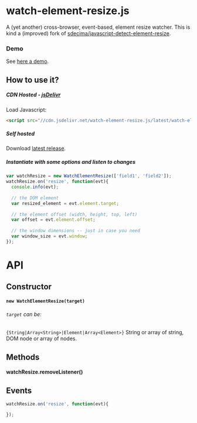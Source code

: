 # watch-element-resize.js
A (yet another) cross-browser, event-based, element resize watcher. This is kind a (improved) fork of [sdecima/javascript-detect-element-resize](https://github.com/sdecima/javascript-detect-element-resize).

### Demo
See [here a demo](http://rawgit.com/jonataswalker/watch-element-resize.js/master/examples/example.html).

## How to use it?

##### CDN Hosted - [jsDelivr](http://www.jsdelivr.com/projects/watch-element-resize.js)
Load Javascript:
```HTML
<script src="//cdn.jsdelivr.net/watch-element-resize.js/latest/watch-element-resize.min.js"></script>
```

##### Self hosted
Download [latest release](https://github.com/jonataswalker/watch-element-resize.js/releases/latest).

##### Instantiate with some options and listen to changes
```javascript
var watchResize = new WatchElementResize(['field1', 'field2']);
watchResize.on('resize', function(evt){
  console.info(evt);
  
  // the DOM element
  var resized_element = evt.element.target;
  
  // the element offset (width, height, top, left) 
  var offset = evt.element.offset;
  
  // the window dimensions -- just in case you need
  var window_size = evt.window;
});
```

# API

## Constructor

#### `new WatchElementResize(target)`

###### `target` can be:
`{String|Array<String>|Element|Array<Element>}` String or array of string, DOM node or array of nodes.

## Methods

#### watchResize.removeListener()

## Events

```javascript
watchResize.on('resize', function(evt){

});
```
